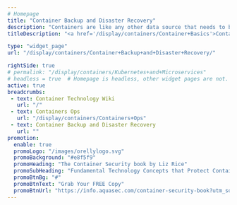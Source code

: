 ```yaml
---
# Homepage
title: "Container Backup and Disaster Recovery"
description: "Containers are like any other data source that needs to be protected. As your organization comes to rely on Docker containerization technology for critical IT functions, you need to ensure appropriate safeguards are in place to minimize disruptions to your business operations. This page gathers resources about container backup and disaster recovery methods, tools and guides on how to set it up."
titleDescription: "<a href='/display/containers/Container+Basics'>Containers</a> are like any other data source that needs to be protected. As your organization comes to rely on <a href='/display/containers/Docker+Containers'>Docker</a> containerization technology for critical IT functions, you need to ensure appropriate safeguards are in place to minimize disruptions to your business <a href='/display/containers/Containers+Ops'>operations</a>. This page gathers resources about container backup and disaster recovery methods, tools and guides on how to set it up." 

type: "widget_page"
url: "/display/containers/Container+Backup+and+Disaster+Recovery/" 

rightSide: true 
# permalink: "/display/containers/Kubernetes+and+Microservices"
# headless = true  # Homepage is headless, other widget pages are not.
active: true
breadcrumbs:
 - text: Container Technology Wiki
   url: "/"
 - text: Containers Ops
   url: "/display/containers/Containers+Ops"
 - text: Container Backup and Disaster Recovery
   url: ""
promotion:
  enable: true
  promoLogo: "/images/orellylogo.svg"
  promoBackground: "#e8f5f9"
  promoHeading: "The Container Security book by Liz Rice"
  promoSubHeading: "Fundamental Technology Concepts that Protect Containerized Applications"
  promoBtnBg: "#"
  promoBtnText: "Grab Your FREE Copy"
  promoBtnUrl: "https://info.aquasec.com/container-security-book?utm_source=wiki"
---
```


